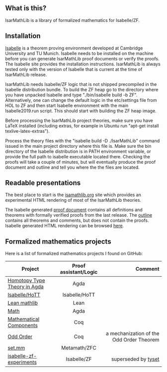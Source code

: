 ## What is this?

IsarMathLib is a library of formalized mathematics for Isabelle/ZF.

## Installation

[Isabelle](https://www.cl.cam.ac.uk/research/hvg/Isabelle/index.html) is a theorem proving environment developed at Cambridge University and TU Munich.
Isabelle needs to be installed on the machine before you can generate IsarMathLib proof documents or verify the proofs. The Isabelle site provides the installation instructions. IsarMathLib is always tested only with the version of Isabelle that is current at the time of IsarMathLib release.

IsarMathLib needs Isabelle/ZF logic that is not shipped precompiled in the Isabelle distribution bundle. To build the ZF heap go to the directory where you have unpacked Isabelle and type "./bin/isabelle build -b ZF". Alternatively, one can change the default logic in the etc/settings file from HOL to ZF and then start Isabelle environment with the main Isabelle2019.run script. This should start with building the ZF heap image.

Before processing the IsarMathLib project theories, make sure you have LaTeX installed (including extras, for example in Ubuntu run "apt-get install texlive-latex-extras").

Process the theory files with the "isabelle build -D ./IsarMathLib" command issued in the main project directory where this file is. Make sure the bin directory of the Isabelle distribution is in PATH environment variable, or provide the full path to isabelle executable located there. Checking the proofs will take a couple of minutes, but will eventually produce the proof document and outline and tell you where the the files are located.

## Readable presentations

The best place to start is the [isamathlib.org](http://www.isarmathlib.org/) site which provides an experimental HTML rendering of most of the IsarMathLib theories.

The Isabelle generated [proof document](https://skolodynski.github.io/IsarMathLib/IsarMathLib/document.pdf) contains all definitions and theorems with formally verified proofs from the last release. The [outline](https://skolodynski.github.io/IsarMathLib/IsarMathLib/outline.pdf) contains all theorems and comments, but does not contain the proofs. Isabelle generated HTML rendering can be browsed [here](https://skolodynski.github.io/IsarMathLib/IsarMathLib/index.html).


## Formalized mathematics projects

Here is a list of formalized mathematics projects I found on GitHub:

| Project                                                          | Proof assistant/Logic  |  Comment |
|------------------------------------------------------------------|:----------------------:|---------:|
| [Homotopy Type Theory in Agda](https://github.com/HoTT/HoTT-Agda)|  Agda                  |          |
| [Isabelle/HoTT](https://github.com/jaycech3n/Isabelle-HoTT)      |  Isabelle/HoTT         |          |
| [Lean mathlib](https://github.com/leanprover-community/mathlib)  |  Lean                  |          |
| [Math](https://github.com/berenoguz/Math)                        |  Agda                  |          |
| [Mathematical Components](https://github.com/math-comp/math-comp)|  Coq                   |          |
| [Odd Order](https://github.com/math-comp/odd-order)              |  Coq                   |a mechanization of the Odd Order Theorem|
| [set.mm](https://github.com/metamath/set.mm)                     |  Metamath/ZFC          |          |
| [isabelle-zf-experiments](https://github.com/alexkrauss/isabelle-zf-experiments)| Isabelle/ZF | superseded by [tyset](https://bitbucket.org/cezaryka/tyset/src/master/) |

